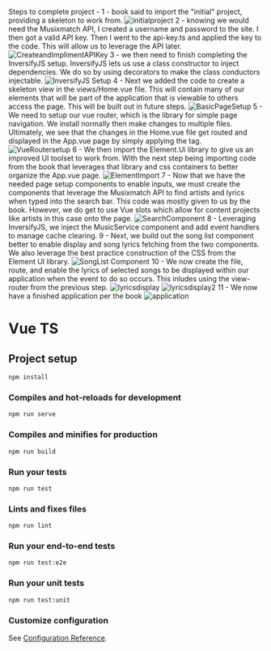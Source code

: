 Steps to complete project - 
1 - book said to import the "initial" project, providing a skeleton to work from. 
![initialproject](https://user-images.githubusercontent.com/37083055/177229778-9a2026cd-f41e-4475-8967-57ea651fbb4e.png)
2 - knowing we would need the Musixmatch API, I created a username and password to the site. I then got a valid API key. Then I went to the api-key.ts and applied the key to the code. This will allow us to leverage the API later.
![CreateandImplimentAPIKey](https://user-images.githubusercontent.com/37083055/177229751-9473d3b3-075b-43c2-94a5-d5aae6996de1.png) 
3 - we then need to finish completing the InversifyJS setup. InversifyJS lets us use a class constructor to inject dependencies. We do so by using decorators to make the class conductors injectable. 
![InversifyJS Setup](https://user-images.githubusercontent.com/37083055/177230348-b2672318-54d9-4c36-aa2d-36441290e0aa.png)
4 - Next we added the code to create a skeleton view in the views/Home.vue file. This will contain many of our elements that will be part of the application that is viewable to others access the page. This will be built out in future steps. 
![BasicPageSetup](https://user-images.githubusercontent.com/37083055/177230656-66e2694f-7621-4dd2-8dd8-b009a32e5615.png)
5 - We need to setup our vue router, which is the library for simple page navigation. We install normally then make changes to multiple files. Ultimately, we see that the changes in the Home.vue file get routed and displayed in the App.vue page by simply applying the <router-view> tag.  
![VueRoutersetup](https://user-images.githubusercontent.com/37083055/177231105-6aeb9b82-45c5-4c00-8161-902a2d451995.png)
6 - We then import the Element.Ui library to give us an improved UI toolset to work from. With the next step being importing code from the book that leverages that library and css containers to better organize the App.vue page. 
![ElementImport](https://user-images.githubusercontent.com/37083055/177231346-6e71061e-2068-4129-ae40-eb29f5e44af8.png)
7 - Now that we have the needed page setup components to enable inputs, we must create the components that leverage the Musixmatch API to find artists and lyrics when typed into the search bar. This code was mostly given to us by the book. However, we do get to use Vue slots which allow for content projects like artists in this case onto the page. 
![SearchComponent](https://user-images.githubusercontent.com/37083055/177231705-45b9b67c-830c-4881-8244-ba4bd411325a.png)
8 - Leveraging InversifyJS, we inject the MusicService component and add event handlers to manage cache clearing. 
9 - Next, we build out the song list component better to enable display and song lyrics fetching from the two components. We also leverage the best practice construction of the CSS from the Element UI library. 
![SongList Component](https://user-images.githubusercontent.com/37083055/177232380-3d196c15-461c-4a13-9888-7c456faedf96.png)
10 - We now create the file, route, and enable the lyrics of selected songs to be displayed within our application when the event to do so occurs. This inludes using the view-router from the previous step.
![lyricsdisplay](https://user-images.githubusercontent.com/37083055/177232670-37b1a70a-e553-486e-84f1-83708bc8ed0c.png)
![lyricsdisplay2](https://user-images.githubusercontent.com/37083055/177232704-6176aefd-041b-4a4b-bf73-3c11b3f8d888.png)
11 -  We now have a finished application per the book 
![application](https://user-images.githubusercontent.com/37083055/177232779-ca7208ce-0769-43b0-ba9b-99bbca2b769f.png)

# Vue TS

## Project setup
```
npm install
```

### Compiles and hot-reloads for development
```
npm run serve
```

### Compiles and minifies for production
```
npm run build
```

### Run your tests
```
npm run test
```

### Lints and fixes files
```
npm run lint
```

### Run your end-to-end tests
```
npm run test:e2e
```

### Run your unit tests
```
npm run test:unit
```

### Customize configuration
See [Configuration Reference](https://cli.vuejs.org/config/).
